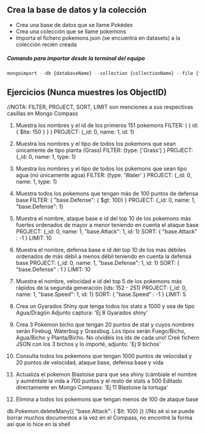 ## Crea la base de datos y la colección

  * Crea una base de datos que se llame Pokédex
  * Crea una colección que se llame pokemons
  * Importa el fichero pokemons.json (se encuentra en datasets) a la colección recién creada

  ##### Comando para importar desde la terminal del equipo

```js
mongoimport --db {databaseName} --collection {collectionName} --file {fileName}.json
```


## Ejercicios (Nunca muestres los ObjectID)

//NOTA: FILTER, PROJECT, SORT, LIMIT son menciones a sus respectivas casillas en Mongo Compass


  1. Muestra los nombres y el id de los primeros 151 pokemons
  FILTER: ( { id: { $lte: 150 } } )
  PROJECT: {_id: 0, name: 1, id: 1}


  2. Muestra los nombres y el tipo de todos los pokemons que sean únicamente de tipo planta (Grass)
  FILTER: {type: ['Grass'] }
  PROJECT: {_id: 0, name: 1, type: 1}


  3. Muestra los nombres y el tipo de todos los pokemons que sean tipo agua (no únicamente agua)
  FILTER: {type: 'Water' }
  PROJECT: {_id: 0, name: 1, type: 1}


  4. Muestra todos los pokemons que tengan más de 100 puntos de defensa base
  FILTER: { "base.Defense": { $gt: 100} }
  PROJECT: {_id: 0, name: 1, "base.Defense": 1}



  5. Muestra el nombre, ataque base e id del top 10 de los pokemons más fuertes ordenados de mayor a menor teniendo en cuenta el ataque base
  PROJECT: {_id: 0, name: 1, "base.Attack": 1, id: 1}
  SORT: { "base.Attack" : -1 }
  LIMIT: 10

  6. Muestra el nombre, defensa base e id del top 10 de los más débiles ordenados de más débil a menos débil teniendo en cuenta la defensa base
  PROJECT: {_id: 0, name: 1, "base.Defense": 1, id: 1}
  SORT: { "base.Defense" : 1 }
  LIMIT: 10



  7. Muestra el nombre, velocidad e id del top 5 de los pokemons más rápidos de la segunda generación (ids: 152 - 251)
  PROJECT: {_id: 0, name: 1, "base.Speed": 1, id: 1}
  SORT: { "base.Speed" : -1 }
  LIMIT: 5
  

  8. Crea un Gyarados Shiny que tenga todos los stats a 1000 y sea de tipo Agua/Dragón
  Adjunto captura: 'Ej 8 Gyarados shiny'


  9. Crea 3 Pokemon bicho que tengan 20 puntos de stat y cuyos nombres serán Firebug, Waterbug y Grassbug. Los tipos serán Fuego/Bicho, Agua/Bicho y Planta/Bicho. No olvidéis los ids de cada uno!
  Creé fichero JSON con los 3 bichos y lo importé, adjunto: 'Ej 9 bichos'



  10. Consulta todos los pokemons que tengan 1000 puntos de velocidad y 20 puntos de velocidad, ataque base, defensa base y vida

  11. Actualiza el pokemon Blastoise para que sea shiny (cámbiale el nombre y auméntale la vida a 700 puntos y el resto de stats a 500
  Editado directamente en Mongo Compass: 'Ej 11 Blastoise la tortuga'



  12. Elimina a todos los pokemons que tengan menos de 100 de ataque base

  db.Pokemon.deleteMany({ "base.Attack": { $lt: 100} })
  //No sé si se puede borrar muchos documentos a la vez en el Compass, no encontré la forma así que lo hice en la shell